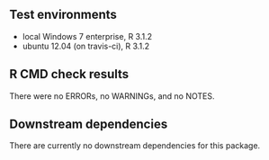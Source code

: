 ## Test environments
* local Windows 7 enterprise, R 3.1.2
* ubuntu 12.04 (on travis-ci), R 3.1.2

## R CMD check results
There were no ERRORs, no WARNINGs, and no NOTES. 

## Downstream dependencies
There are currently no downstream dependencies for this package.
